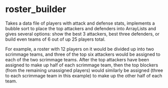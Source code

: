 # roster_builder

Takes a data file of players with attack and defense stats, implements a bubble sort to place the top attackers and defenders into ArrayLists and gives several options: show the best 3 attackers, best three defenders, or build even teams of 6 out of up 25 players total.  

For example, a roster with 12 players on it would be divided up into two scrimmage teams, and three of the top six attackers would be assigned to each of the two scrimmage teams. After the top attackers have been assigned to make up half of each scrimmage team, then the top blockers (from the remaining unassigned players) would similarly be assigned (three to each scrimmage team in this example) to make up the other half of each team.

